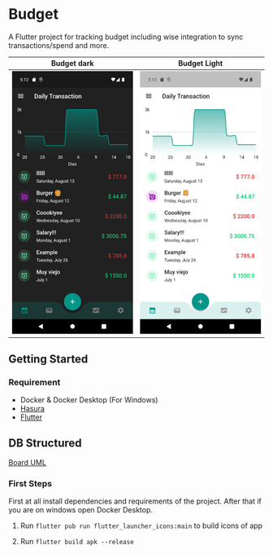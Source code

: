 # Budget

A Flutter project for tracking budget including wise integration to sync transactions/spend and more.

Budget dark             |  Budget Light
:-------------------------:|:-------------------------:
![](README/screenshot_dark.png?raw=true "Dark Theme")  |  ![](README/screenshot_light.png?raw=true "Light Theme")

## Getting Started

### Requirement

- Docker & Docker Desktop (For Windows)
- [Hasura](https://hasura.io/docs/latest/graphql/core/hasura-cli/install-hasura-cli) 
- [Flutter](https://docs.flutter.dev/get-started/install)


## DB Structured

[Board UML](https://miro.com/app/board/uXjVOlCWOFU=/?share_link_id=604302253564)

### First Steps

First at all install dependencies and requirements of the project. After that if you are on windows open Docker Desktop.

1. Run `flutter pub run flutter_launcher_icons:main` to build icons of app 

2. Run `flutter build apk --release`
